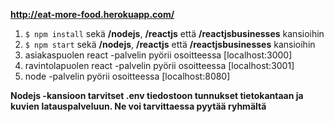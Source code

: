 ****http://eat-more-food.herokuapp.com/****

1. `$ npm install` sekä **/nodejs**, **/reactjs** että **/reactjsbusinesses** kansioihin
2. `$ npm start` sekä **/nodejs**, **/reactjs** että **/reactjsbusinesses** kansioihin
3. asiakaspuolen react -palvelin pyörii osoitteessa [localhost:3000]
4. ravintolapuolen react -palvelin pyörii osoitteessa [localhost:3001]
5. node -palvelin pyörii osoitteessa [localhost:8080]


**Nodejs -kansioon tarvitset .env tiedostoon tunnukset tietokantaan ja kuvien latauspalveluun. Ne voi tarvittaessa pyytää ryhmältä**
